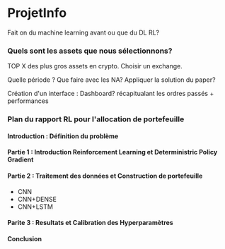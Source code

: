 # ProjetInfo

Fait on du machine learning avant ou que du DL RL?
### Quels sont les assets que nous sélectionnons? 
TOP X des plus gros assets en crypto. 
Choisir un exchange.

Quelle période ?
Que faire avec les NA? Appliquer la solution du paper?


Création d'un interface : Dashboard? récapitualant les ordres passés + performances

### Plan du rapport   RL pour l'allocation de portefeuille 

#### Introduction : Définition du problème
#### Partie 1 : Introduction Reinforcement Learning et Deterministric Policy Gradient
#### Partie 2 : Traitement des données et Construction de portefeuille 
  - CNN
  - CNN+DENSE 
  - CNN+LSTM
#### Parite 3 : Resultats et Calibration des Hyperparamètres
#### Conclusion
